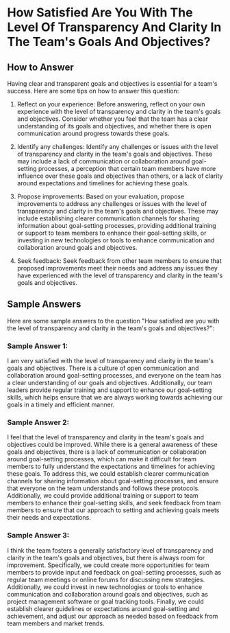 How Satisfied Are You With The Level Of Transparency And Clarity In The Team's Goals And Objectives?
===========================================================================================================================

How to Answer
-------------

Having clear and transparent goals and objectives is essential for a team's success. Here are some tips on how to answer this question:

1. Reflect on your experience: Before answering, reflect on your own experience with the level of transparency and clarity in the team's goals and objectives. Consider whether you feel that the team has a clear understanding of its goals and objectives, and whether there is open communication around progress towards these goals.

2. Identify any challenges: Identify any challenges or issues with the level of transparency and clarity in the team's goals and objectives. These may include a lack of communication or collaboration around goal-setting processes, a perception that certain team members have more influence over these goals and objectives than others, or a lack of clarity around expectations and timelines for achieving these goals.

3. Propose improvements: Based on your evaluation, propose improvements to address any challenges or issues with the level of transparency and clarity in the team's goals and objectives. These may include establishing clearer communication channels for sharing information about goal-setting processes, providing additional training or support to team members to enhance their goal-setting skills, or investing in new technologies or tools to enhance communication and collaboration around goals and objectives.

4. Seek feedback: Seek feedback from other team members to ensure that proposed improvements meet their needs and address any issues they have experienced with the level of transparency and clarity in the team's goals and objectives.

Sample Answers
--------------

Here are some sample answers to the question "How satisfied are you with the level of transparency and clarity in the team's goals and objectives?":

### Sample Answer 1:

I am very satisfied with the level of transparency and clarity in the team's goals and objectives. There is a culture of open communication and collaboration around goal-setting processes, and everyone on the team has a clear understanding of our goals and objectives. Additionally, our team leaders provide regular training and support to enhance our goal-setting skills, which helps ensure that we are always working towards achieving our goals in a timely and efficient manner.

### Sample Answer 2:

I feel that the level of transparency and clarity in the team's goals and objectives could be improved. While there is a general awareness of these goals and objectives, there is a lack of communication or collaboration around goal-setting processes, which can make it difficult for team members to fully understand the expectations and timelines for achieving these goals. To address this, we could establish clearer communication channels for sharing information about goal-setting processes, and ensure that everyone on the team understands and follows these protocols. Additionally, we could provide additional training or support to team members to enhance their goal-setting skills, and seek feedback from team members to ensure that our approach to setting and achieving goals meets their needs and expectations.

### Sample Answer 3:

I think the team fosters a generally satisfactory level of transparency and clarity in the team's goals and objectives, but there is always room for improvement. Specifically, we could create more opportunities for team members to provide input and feedback on goal-setting processes, such as regular team meetings or online forums for discussing new strategies. Additionally, we could invest in new technologies or tools to enhance communication and collaboration around goals and objectives, such as project management software or goal tracking tools. Finally, we could establish clearer guidelines or expectations around goal-setting and achievement, and adjust our approach as needed based on feedback from team members and market trends.
